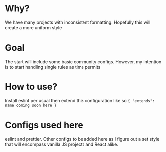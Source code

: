 # Why?
We have many projects with inconsistent formatting. Hopefully this will create a more uniform style

# Goal
The start will include some basic community configs. However, my intention is to start handling single rules as time permits

# How to use?
Install eslint per usual then extend this configuration like so
`
    {
        "extends": name coming soon here
    }
`

# Configs used here
eslint and prettier. Other configs to be added here as I figure out a set style that will encompass vanilla JS projects and React alike.
